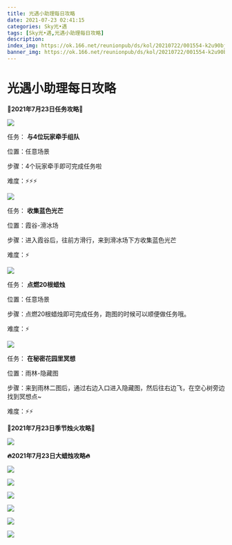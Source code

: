 ```yaml
---
title: 光遇小助理每日攻略
date: 2021-07-23 02:41:15
categories: Sky光•遇
tags: [Sky光•遇,光遇小助理每日攻略]
description: 
index_img: https://ok.166.net/reunionpub/ds/kol/20210722/001554-k2u90bj7ay.png?imageView&thumbnail=600x0&type=jpg
banner_img: https://ok.166.net/reunionpub/ds/kol/20210722/001554-k2u90bj7ay.png?imageView&thumbnail=600x0&type=jpg
---
```

# 光遇小助理每日攻略
**👑2021年7月23日任务攻略👑**

![](https://ok.166.net/reunionpub/ds/kol/20210723/005724-k8im4agnsp.png)

任务： **与4位玩家牵手组队**

位置：任意场景

步骤：4个玩家牵手即可完成任务啦

难度：⚡⚡⚡

![](https://ok.166.net/reunionpub/ds/kol/20210723/005815-a6dh37z9ql.png)

任务： **收集蓝色光芒**

位置：霞谷-滑冰场

步骤：进入霞谷后，往前方滑行，来到滑冰场下方收集蓝色光芒

难度：⚡

![](https://ok.166.net/reunionpub/ds/kol/20210723/005858-zqjc8y6orn.png)

任务： **点燃20根蜡烛**

位置：任意场景

步骤：点燃20根蜡烛即可完成任务，跑图的时候可以顺便做任务哦。

难度：⚡

  

![](https://ok.166.net/reunionpub/ds/kol/20210723/010657-mgvjtab5ei.png)

任务： **在秘密花园里冥想**

位置：雨林-隐藏图

步骤：来到雨林二图后，通过右边入口进入隐藏图，然后往右边飞，在空心树旁边找到冥想点~

难度：⚡⚡

 **🌹2021年7月23日季节烛火攻略🌹**

![](https://ok.166.net/reunionpub/ds/kol/20210723/010726-8qj9ocmuga.png)

  

 **🔥2021年7月23日大蜡烛攻略🔥**

![](https://ok.166.net/reunionpub/ds/kol/20210723/010816-jftwo01lq7.png)

![](https://ok.166.net/reunionpub/ds/kol/20210723/010835-jkvcban10l.png)

![](https://ok.166.net/reunionpub/ds/kol/20210723/010906-rs2k7w9of5.png)

![](https://ok.166.net/reunionpub/ds/kol/20210723/010857-7oj6bu2yv5.png)

![](https://ok.166.net/reunionpub/ds/kol/20210723/010944-f2i478qdtw.png)

![](https://ok.166.net/reunionpub/ds/kol/20210723/011003-6us1bktna3.png)


